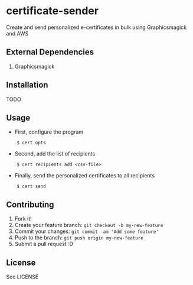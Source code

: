 # certificate-sender
Create and send personalized e-certificates in bulk using Graphicsmagick and AWS

## External Dependencies

1. Graphicsmagick

## Installation

TODO

## Usage

- First, configure the program
```
    $ cert opts
```
- Second, add the list of recipients
```
    $ cert recipients add <csv-file>
```
- Finally, send the personalized certificates to all recipients
```
    $ cert send
```

## Contributing

1. Fork it!
2. Create your feature branch: `git checkout -b my-new-feature`
3. Commit your changes: `git commit -am 'Add some feature'`
4. Push to the branch: `git push origin my-new-feature`
5. Submit a pull request :D

## License

See LICENSE
